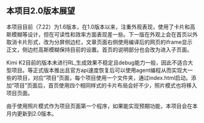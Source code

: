 ## 本项目2.0版本展望

本项目目前（7.22）为1.6版本，在1.0版本以来，注重外观表现，使用了卡片和高斯模糊等设计，但在可读性和效率方面表现差一些。下一版在外观上会在首页以外取消卡片形式，改为分屏侧边栏，文章页面右侧使用编译后的网页的iframe显示正文，侧边栏高斯模糊保持目前的设置。首页的说明部分也会改为进入子页面。

Kimi K2目前的版本未进行RL,生成效果不稳定且debug能力一般，因此不适合大型项目。等正式版本推出且官方api速度恢复后可以使用agent编程从而实现大一些的项目，对应“项目”页面，每个项目使用一个文件夹，通过index.html启动。添加“项目”页面后，首页使用四个相同样式的卡片布局会好不少，照片模式也将移入项目页面。

由于使用照片模式作为项目页面第一个程序，如果能实现预期功能，本项目会在本月内更新到2.0版本。